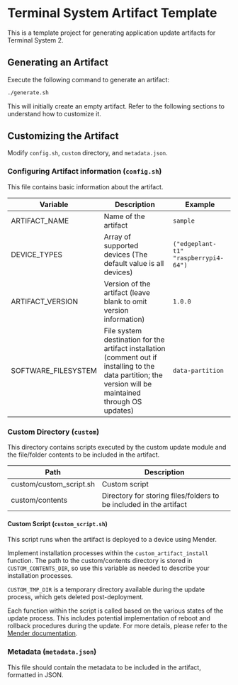 # Terminal System Artifact Template

This is a template project for generating application update artifacts for Terminal System 2.

## Generating an Artifact

Execute the following command to generate an artifact:

```bash
./generate.sh
```

This will initially create an empty artifact. Refer to the following sections to understand how to customize it.

## Customizing the Artifact

Modify `config.sh`, `custom` directory, and `metadata.json`.

### Configuring Artifact information (`config.sh`)

This file contains basic information about the artifact.

| Variable | Description | Example |
| --- | --- | --- |
| ARTIFACT_NAME | Name of the artifact | `sample` |
| DEVICE_TYPES | Array of supported devices (The default value is all devices) | `("edgeplant-t1" "raspberrypi4-64")` |
| ARTIFACT_VERSION | Version of the artifact (leave blank to omit version information) | `1.0.0` |
| SOFTWARE_FILESYSTEM | File system destination for the artifact installation (comment out if installing to the data partition; the version will be maintained through OS updates) | `data-partition` |

### Custom Directory (`custom`)

This directory contains scripts executed by the custom update module and the file/folder contents to be included in the artifact.

| Path | Description |
| --- | --- |
| custom/custom_script.sh | Custom script |
| custom/contents | Directory for storing files/folders to be included in the artifact |

#### Custom Script (`custom_script.sh`)

This script runs when the artifact is deployed to a device using Mender.

Implement installation processes within the `custom_artifact_install` function. The path to the custom/contents directory is stored in `CUSTOM_CONTENTS_DIR`, so use this variable as needed to describe your installation processes.

`CUSTOM_TMP_DIR` is a temporary directory available during the update process, which gets deleted post-deployment.

Each function within the script is called based on the various states of the update process. This includes potential implementation of reboot and rollback procedures during the update. For more details, please refer to the [Mender documentation](https://docs.mender.io/artifact-creation/create-a-custom-update-module).

### Metadata (`metadata.json`)

This file should contain the metadata to be included in the artifact, formatted in JSON.
